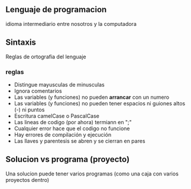 ## Lenguaje de programacion 

idioma intermediario entre nosotros y la computadora

## Sintaxis 

Reglas de ortografia del lenguaje

### reglas
- Distingue mayusculas de minusculas
- Ignora comentarios
- Las variables (y funciones) no pueden **arrancar** con un numero
- Las variables (y funciones) no pueden tener espacios ni guiones altos (-) ni puntos
- Escritura camelCase o PascalCase
- Las lineas de codigo (por ahora) termiann en ";"
- Cualquier error hace que el codigo no funcione
- Hay errores de compilación y ejecución
- Las llaves y parentesis se abren y se cierran en pares

## Solucion vs programa (proyecto)

Una solucion puede tener varios programas (como una caja con varios proyectos dentro)